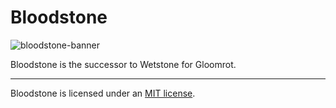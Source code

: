 
# Bloodstone

![bloodstone-banner](https://github.com/decaprime/Bloodstone/assets/62450933/aadc56ce-c929-4d8e-b19d-265a66e849fe)

Bloodstone is the successor to Wetstone for Gloomrot.

---

Bloodstone is licensed under an [MIT license](./LICENSE).